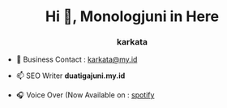 <h1 align="center">Hi 👋, Monologjuni in Here</h1>
<h3 align="center">karkata</h3>
	

- 💬 Business Contact : karkata@my.id

- 📫 SEO Writer **duatigajuni.my.id**

- 🎧 Voice Over (Now Available on : [spotify](https://open.spotify.com/show/0lxqMpPiTSc6yt56YLgtPu)
